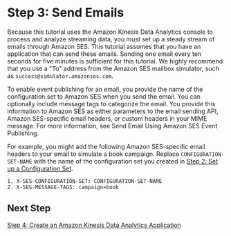# Step 3: Send Emails<a name="event-publishing-kinesis-analytics-send-email"></a>

Because this tutorial uses the Amazon Kinesis Data Analytics console to process and analyze streaming data, you must set up a steady stream of emails through Amazon SES\. This tutorial assumes that you have an application that can send these emails\. Sending one email every ten seconds for five minutes is sufficient for this tutorial\. We highly recommend that you use a "To" address from the Amazon SES mailbox simulator, such as `success@simulator.amazonses.com`\.

To enable event publishing for an email, you provide the name of the configuration set to Amazon SES when you send the email\. You can optionally include message tags to categorize the email\. You provide this information to Amazon SES as either parameters to the email sending API, Amazon SES\-specific email headers, or custom headers in your MIME message\. For more information, see Send Email Using Amazon SES Event Publishing\.

For example, you might add the following Amazon SES\-specific email headers to your email to simulate a book campaign\. Replace `CONFIGURATION-SET-NAME` with the name of the configuration set you created in [Step 2: Set up a Configuration Set](event-publishing-kinesis-analytics-configuration-set.md)\.

```
1. X-SES-CONFIGURATION-SET: CONFIGURATION-SET-NAME
2. X-SES-MESSAGE-TAGS: campaign=book
```

## Next Step<a name="event-publishing-kinesis-analytics-send-email-next-step"></a>

[Step 4: Create an Amazon Kinesis Data Analytics Application](event-publishing-kinesis-analytics-application.md)